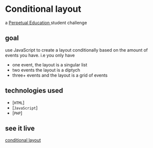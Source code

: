# Conditional layout
a [Perpetual Education ](https://perpetual.education) student challenge

## goal
use JavaScript to create a layout conditionally based on the amount of events you have. i.e you only have 
- one event, the layout is a singular list
- two events the layout is a diptych
- three+ events and the layout is a grid of events

## technologies used
- [`HTML`]
- [`JavaScript`]
- [`PHP`]

## see it live
[conditional layout](https://peprojects.dev/alpha-1/mprizzuto/pe-projects-II/pe-challenges/conditional-layout)